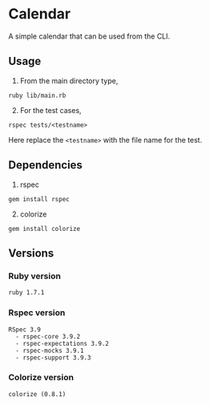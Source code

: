 
# Calendar
A simple calendar that can be used from the CLI.

## Usage
1. From the main directory type,
```
ruby lib/main.rb
```
2. For the test cases,
```
rspec tests/<testname>
```
Here replace the ```<testname>``` with the file name for the test.

## Dependencies
1. rspec
```
gem install rspec
```
2. colorize
```
gem install colorize
```

## Versions
### Ruby version
```
ruby 1.7.1
```
### Rspec version
```
RSpec 3.9
  - rspec-core 3.9.2
  - rspec-expectations 3.9.2
  - rspec-mocks 3.9.1
  - rspec-support 3.9.3

```
### Colorize version
```
colorize (0.8.1)
```
